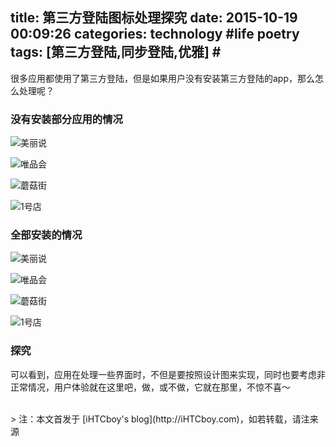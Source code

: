 title: 第三方登陆图标处理探究
date: 2015-10-19 00:09:26
categories: technology #life poetry
tags: [第三方登陆,同步登陆,优雅]  # <!--more-->
---

很多应用都使用了第三方登陆，但是如果用户没有安装第三方登陆的app，那么怎么处理呢？

### 没有安装部分应用的情况


<!--more-->


![美丽说](http://7xliwf.com1.z0.glb.clouddn.com/ihtc.ccIMG_2984.PNG)


![唯品会](http://7xliwf.com1.z0.glb.clouddn.com/ihtc.ccIMG_2985.PNG)

![蘑菇街](http://7xliwf.com1.z0.glb.clouddn.com/ihtc.ccIMG_2986.PNG)

![1号店](http://7xliwf.com1.z0.glb.clouddn.com/ihtc.ccIMG_2987.PNG)

### 全部安装的情况

![美丽说](http://7xliwf.com1.z0.glb.clouddn.com/www.ihtc.cc.IMG_3021.PNG)

![唯品会](http://7xliwf.com1.z0.glb.clouddn.com/www.ihtc.cc.IMG_3020.PNG)

![蘑菇街](http://7xliwf.com1.z0.glb.clouddn.com/www.ihtc.cc.IMG_3023.PNG)

![1号店](http://7xliwf.com1.z0.glb.clouddn.com/www.ihtc.cc.IMG_3022.PNG)


### 探究
可以看到，应用在处理一些界面时，不但是要按照设计图来实现，同时也要考虑非正常情况，用户体验就在这里吧，做，或不做，它就在那里，不惊不喜～









<br>
> 注：本文首发于 [iHTCboy's blog](http://iHTCboy.com)，如若转载，请注来源

